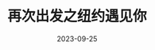 ---
layout: movie-review
title: 再次出发之纽约遇见你
description: >
   很典的含有“音乐”标签的电影。
category: 电影
img: assets/img/movie/2023/zai_ci_chu_fa_zhi_niu_yue_yu_jian_ni.webp
star: 4
date: 2023-09-25
---